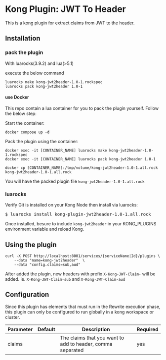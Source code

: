 # Kong Plugin: JWT To Header 
This is a kong plugin for extract claims from JWT to the header.

## Installation

### pack the plugin
With luarocks(3.9.2) and lua(>5.1)

execute the below command

```
luarocks make kong-jwt2header-1.0-1.rockspec
luarocks pack kong-jwt2header 1.0-1
```

#### use Docker
This repo contain a lua container for you to pack the plugin yourself. 
Follow the below step:

Start the container:
```
docker compose up -d
```

Pack the plugin using the container:
```
docker exec -it [CONTAINER_NAME] luarocks make kong-jwt2header-1.0-1.rockspec
docker exec -it [CONTAINER_NAME] luarocks pack kong-jwt2header 1.0-1

docker cp [CONTAINER_NAME]:/tmp/volume/kong-jwt2header-1.0-1.all.rock kong-jwt2header-1.0-1.all.rock
```
You will have the packed plugin file `kong-jwt2header-1.0-1.all.rock`

### luarocks

Verify Git is installed on your Kong Node then install via luarocks:

<pre>
$ luarocks install kong-plugin-jwt2header-1.0-1.all.rock
</pre>

Once installed, besure to include `kong-jwt2header` in your KONG_PLUGINS environment variable and reload Kong. 

## Using the plugin
```
curl -X POST http://localhost:8001/services/{serviceName|Id}/plugins \
    --data "name=kong-jwt2header"  \
    --data "config.claims=sub,aud"
```
After added the plugin, new headers with prefix `X-Kong-JWT-Claim-` will be added.
ie. `X-Kong-JWT-Claim-sub` and `X-Kong-JWT-Claim-aud`

## Configuration

Since this plugin has elements that must run in the Rewrite execution phase, this plugin can only be configured to run globally in a kong workspace or cluster.


| Parameter | Default | Description                                                | Required |
|-----------|---------|------------------------------------------------------------|----------| 
| claims    |         | The claims that you want to add to header, comma separated | yes      |

